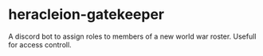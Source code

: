 # heracleion-gatekeeper

A discord bot to assign roles to members of a new world war roster.
Usefull for access controll.
